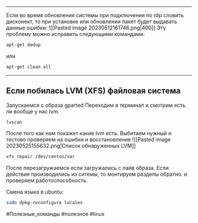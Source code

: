 ----

Если во время обновления системы при подключении по rdp словить дисконект, то при установке или обновлении пакет будет выдавать данные ошибки:
![[Pasted image 20230512161746.png|400]]
Эту проблему можно исправить следующими командами:
```bash
apt-get dedup
```
или
```bash
apt-get clean all
```



---

## Если побилась LVM (XFS) файловая система

Запускаемся с образа gparted
Переходим в терминал и смотрим есть ли вообще у нас lvm. 
```bash
lvscan
```

После того как нам покажет какие lvm есть. Выбитаем нужный и тестово проверяем на ошибки и восстановление
![[Pasted image 20230525155632.png|Список обнаруженных LVM]]

```bash
xfs_repair /dev/centos/var
```
После перезагружаемся если загружались с лайв образа. Если действия производились из ситемы, то монтируем разделы обратно.  и проверяем работоспособность.




Смена языка в ubuntu:
```bash
sudo dpkg-reconfigure locales
```



#Полезные_команды #полезное #linux